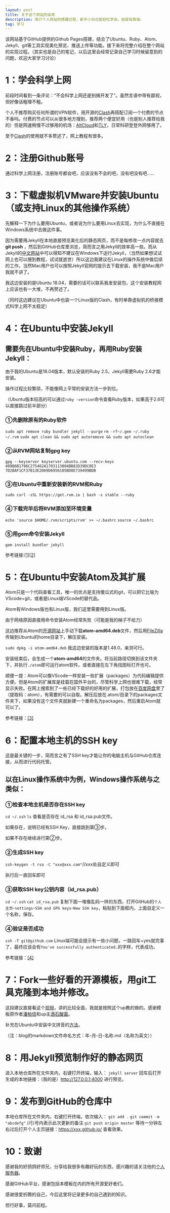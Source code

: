 ```yaml
---
layout: post
title: 关于这个网站的由来
description: 简介个人网站的搭建过程，新手小白也能轻松学会。结尾有致谢。
tag: 学习
---
```


该网站基于GitHub提供的Github Pages搭建，结合了Ubuntu、Ruby、Atom、Jekyll、git等工具实现美化预览、推送上传等功能。接下来将完整介绍在整个网站的实现过程。（其实也是自己的笔记，以后这里会经常记录自己学习时候留意到的问题，欢迎大家学习讨论）

# 1：学会科学上网
前段时间看到一条评论：“不会科学上网还是别搞开发了”。虽然言语中带有鄙视，但好像话粗理不粗。

个人不推荐购买任何所谓的VPN软件，用开源的[Clash](https://github.com/Fndroid/clash_for_windows_pkg)再搭配订阅一个付费的节点不香吗。付费的节点可以从很多地方搜到，推荐两个便宜好用（也是别人推荐给我的）但是网速稍慢不过够用的机场：[AltCloud](https://altcloud.uk/)和[TLY](https://tly.com/zh/)，日常科研登登外网够用了。

至于[Clash](https://github.com/Fndroid/clash_for_windows_pkg)的使用就不多赘述了，网上教程有很多。

# 2：注册Github账号
通过科学上网注册，注册账号都会吧，应该没有不会的吧，没有吧没有吧......

# 3：下载虚拟机VMware并安装Ubuntu（或支持Linux的其他操作系统）
先解释一下为什么要用Ubuntu，或者说为什么要用Linux去实现，为什么不直接在Windows系统中去做这件事。

因为需要用Jekyll在本地直接预览美化后的静态网页，而不是每修改一点内容就去 <b>git push</b> ，然后到GitHub仓库里浏览，简而言之用Jekyll的效率高一些。而从Jekyll的[中文网站](http://jekyllcn.com/docs/installation/)中可以得知不建议在Windows下运行Jekyll，（当然如果想试试网上也可以搜到教程，试试就逝世）所以这边我建议在Linux的操作系统中做后续的工作。当然Mac用户也可以按照Jekyll官网的提示去下载安装，我不是Mac用户我就不讲了。

我这边安装的是Ubuntu 18.04，需要的话可以联系我发安装包，这个安装教程网上应该也有一大堆，不再赘述了。

（同时这边建议在Ubuntu中也装一个Linux版的Clash，有时单靠虚拟机的桥接模式科学上网不太稳定）

# 4：在Ubuntu中安装Jekyll
## 需要先在Ubuntu中安装Ruby，再用Ruby安装Jekyll：
由于我的Ubuntu是18.04版本，默认安装的Ruby 2.5，Jekyll需要Ruby 2.6才能安装。

操作过程比较繁琐，不能像网上平常的安装方法一步到位。

（Ubuntu版本较高的可以通过`ruby -version`命令查看Ruby版本，如果高于2.6可以直接跳过前半部分）

### ①先删除原有的Ruby软件
`sudo apt remove ruby bundler jekyll --purge`
`rm -rf~/.gem ~/.ruby ~/.rvm`
`sudo apt clean && sudo apt autoremove && sudo apt autoclean`
### ②从RVM网站复制gpg key
`gpg --keyserver keyserver.ubuntu.com --recv-keys 409B6B1796C275462A1703113804BB82D39DC0E3 7D2BAF1CF37B13E2069D6956105BD0E739499BDB`
### ③在Ubuntu中重新安装新的RVM和Ruby
`sudo curl -sSL https://get.rvm.io | bash -s stable --ruby`
### ④下载完毕后将RVM添加至环境变量
`echo 'source $HOME/.rvm/scripts/rvm' >> ~/.bashrc`
`source ~/.bashrc`
### ⑤用gem命令安装Jekyll
`gem install bundler jekyll`

参考链接:[[1]](https://terminalroot.com/how-to-properly-install-ruby-bundler-and-jekyll-on-ubuntu-linux/)[[2]](https://www.jianshu.com/p/9d0b245c9b34)

# 5：在Ubuntu中安装Atom及其扩展
Atom只是一个代码查看工具，唯一的优点是支持傻瓜式的git，可以把它比喻为VScode+git，或者是Linux端VScode的替代品。

Atom有Windows版也有Linux版，我们这里需要用到Linux版。

由于网络原因直接用命令安装Atom经常失败（可能是我的梯子不给力）

这边推荐从Atom的[开源网站](https://github.com/atom/atom/releases/tag/v1.48.0)上手动下载<b>atom-amd64.deb</b>文件，然后用[FileZilla](https://filezilla-project.org/index.php)传输到Ubuntu的home目录下，解压安装。

`sudo dpkg -i atom-amd64.deb`
我这边安装的版本是1.48.0，亲测可行。

安装结束后，会生成一个<b>atom-amd64</b>的文件夹。将当前路径切换到该文件夹下，并执行`./atom`即可运行atom软件。或者直接在左下角找图标打开也可。

顺便一提：Atom可以像VScode一样安装一些扩展（packages）为代码编辑提供方便。但是Atom的扩展库是挂载在国外平台的，尽管科学上网也很难下载，经常显示失败。在网上搜索到了一些已经下载好的好用的扩展，打包放在[百度网盘](https://pan.baidu.com/s/16Dy_7r3bBZnJ47u5KZY4oQ)里了（提取码：atom），有需要的可以自取。解压后放在.atom/目录下的packages文件夹下，如果没有这个文件夹就新建一个重命名为packages，然后重启Atom就可以了。

参考链接：[[3]](https://www.codenong.com/cs106839950/)

# 6：配置本地主机的SSH key
这是最关键的一步，简而言之有了SSH key才能让你的电脑主机与GitHub仓库连接，从而进行代码托管。

## 以在Linux操作系统中为例，Windows操作系统与之类似：
### ①检查本地主机是否存在SSH key
`cd ~/.ssh`
`ls`
查看是否存在 id_rsa 和 id_rsa.pub文件。

如果存在，说明已经有SSH Key，直接跳到第③步。

如果不存在继续进行第②步。

### ②生成SSH key
`ssh-keygen -t rsa -C "xxx@xxx.com"`//xxx处自定义即可

执行后一直回车即可

### ③获取SSH key公钥内容（id_rsa.pub）
`cd ~/.ssh`
`cat id_rsa.pub`
复制下面一堆像乱码一样的东西，打开GitHub的`个人主页`-`settings`-`SSH and GPG keys`-`New SSH key`，粘贴到下面框内，上面自定义一个名称，保存。

### ④验证是否成功
`ssh -T git@github.com`
Linux端可能会提示有一些小问题，一路回车+yes就完事了，最终应该会有`You've successfully authenticated.`的字样，代表成功。

参考链接：[[4]](https://blog.csdn.net/weixin_42310154/article/details/118340458)

# 7：Fork一些好看的开源模板，用git工具克隆到本地并修改。

这段建议直接看这个[视频](https://www.bilibili.com/video/BV14x411t7ZU/?spm_id_from=333.1007.top_right_bar_window_history.content.click&vd_source=9ab235065c7223489da575c6148cce40)，讲的比较全面，我就是按照这个up教的做的。感谢模板原作者[潘柏信](https://github.com/leopardpan/leopardpan.github.io)和up主[酒石酸菌](https://space.bilibili.com/4435845)。

补充在Ubuntu中安装中文拼音的[方法](https://blog.csdn.net/Robot_Starscream/article/details/90204639)。

（注：blog的markdown文件命名方式：年-月-日-名称.md（名称为英文））

# 8：用Jekyll预览制作好的静态网页
进入本地仓库所在文件夹内，右键打开终端，输入：
`jekyll server`
回车后打开生成的本地链接：（我的是）http://127.0.0.1:4000 进行预览。

# 9：发布到GitHub的仓库中
本地仓库所在文件夹内，右键打开终端，依次输入：
`git add .`
`git commit -m "abcdefg"` //引号内表示此次更新的备注
`git push origin master`
等待一分钟左右过后打开个人主页链接：https://xxx.github.io/ 查看效果。

# 10：致谢
感谢我的好鸽鸽好师兄，分享给我很多有趣好玩的东西，感兴趣的请关注他的[个人服务器](http://119.3.180.58)。

感谢GitHub平台，感谢包括本模板在内的所有开源爱好者们。

感谢很爱折腾的自己，今后这里将记录更多的自己遇到的知识。

但行好事，莫问前程。
